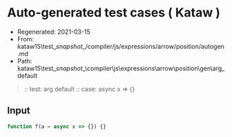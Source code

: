 # Auto-generated test cases ( Kataw )
- Regenerated: 2021-03-15
- From: kataw15\test\__snapshot__/compiler/js/expressions/arrow/position/autogen.md
- Path: kataw15\test\__snapshot__\compiler\js\expressions\arrow\position\gen\arg_default
> :: test: arg default
> :: case: async x => {}
## Input

`````js
function f(a = async x => {}) {}
`````
